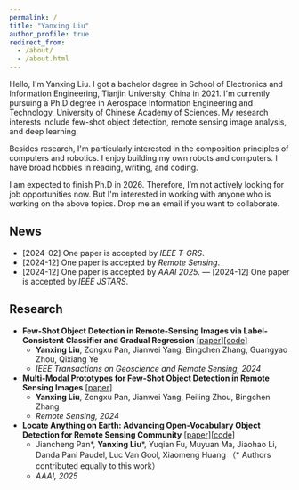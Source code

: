 ```yaml
---
permalink: /
title: "Yanxing Liu"
author_profile: true
redirect_from: 
  - /about/
  - /about.html
---
```


Hello, I'm Yanxing Liu. I got a bachelor degree in School of Electronics and Information Engineering, Tianjin University, China in 2021. I'm currently pursuing a Ph.D degree in Aerospace Information Engineering and Technology, University of Chinese Academy of Sciences. My research interests include few-shot object detection, remote sensing image analysis, and deep learning.

Besides research, I'm particularly interested in the composition principles of computers and robotics. I enjoy building my own robots and computers. I have broad hobbies in reading, writing, and coding.

I am expected to finish Ph.D in 2026. Therefore, I’m not actively looking for job opportunities now. But I'm interested in working with anyone who is working on the above topics. Drop me an email if you want to collaborate.

## News
- [2024-02] One paper is accepted by *IEEE T-GRS*.
- [2024-12] One paper is accepted by *Remote Sensing*.
- [2024-12] One paper is accepted by *AAAI 2025*.
— [2024-12] One paper is accepted by *IEEE JSTARS*.

## Research
* **Few-Shot Object Detection in Remote-Sensing Images via Label-Consistent Classifier and Gradual Regression** [\[paper\]](https://ieeexplore.ieee.org/document/10445268)[\[code\]](https://github.com/YanxingLiu/SAE-FSDet)
  * **Yanxing Liu**, Zongxu Pan, Jianwei Yang, Bingchen Zhang, Guangyao Zhou, Qixiang Ye
  * *IEEE Transactions on Geoscience and Remote Sensing, 2024*
* **Multi-Modal Prototypes for Few-Shot Object Detection in Remote Sensing Images** [\[paper\]](https://www.mdpi.com/2072-4292/16/24/4693)
  * **Yanxing Liu**, Zongxu Pan, Jianwei Yang, Peiling Zhou, Bingchen Zhang
  * *Remote Sensing, 2024*
* **Locate Anything on Earth: Advancing Open-Vocabulary Object Detection for Remote Sensing Community** [\[paper\]](https://arxiv.org/pdf/2408.09110)[\[code\]](https://github.com/jaychempan/LAE-DINO)
  * Jiancheng Pan*, **Yanxing Liu***, Yuqian Fu, Muyuan Ma, Jiaohao Li, Danda Pani Paudel, Luc Van Gool, Xiaomeng Huang （* Authors contributed equally to this work）
  * *AAAI, 2025*